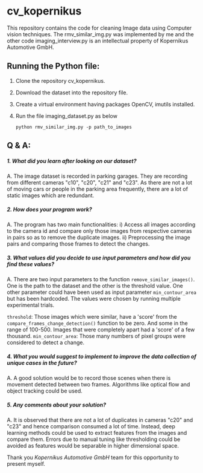 # cv_kopernikus

This repository contains the code for cleaning Image data using Computer vision techniques. The rmv_similar_img.py was implemented by me and the other code imaging_interview.py is an intellectual property of Kopernikus Automotive GmbH.

## Running the Python file: 
1. Clone the repository cv_kopernikus.
2. Download the dataset into the repository file.
3. Create a virtual environment having packages OpenCV, imutils installed.
4. Run the file imaging_dataset.py as below

   `python rmv_similar_img.py -p path_to_images`

## Q & A:
##### 1. What did you learn after looking on our dataset?
A. The image dataset is recorded in parking garages. They are recording from different cameras "c10", "c20", "c21" and "c23". As there are not a lot of moving cars or people in the parking area frequently, there are a lot of static images which are redundant.

##### 2. How does your program work?
A. The program has two main functionalities:
i) Access all images according to the camera id and compare only those images from respective cameras in pairs so as to remove the duplicate images.
ii) Preprocessing the image pairs and comparing those frames to detect the changes.

##### 3. What values did you decide to use input parameters and how did you find these values?
A. There are two input parameters to the function `remove_similar_images()`. One is the path to the dataset and the other is the threshold value. One other parameter could have been used as input parameter `min_contour_area` but has been hardcoded. The values were chosen by running multiple experimental trials.

`threshold`: Those images which were similar, have a 'score' from the `compare_frames_change_detection()` function to be zero. And some in the range of 100-500.  Images that were completely apart had a 'score' of a few thousand.
`min_contour_area`: Those many numbers of pixel groups were considered to detect a change.

##### 4. What you would suggest to implement to improve the data collection of unique cases in the future?
A. A good solution would be to record those scenes when there is movement detected between two frames. Algorithms like optical flow and object tracking could be used.

##### 5. Any comments about your solution?
A. It is observed that there are not a lot of duplicates in cameras "c20" and "c23" and hence comparison consumed a lot of time. Instead, deep learning methods could be used to extract features from the images and compare them. Errors due to manual tuning like thresholding could be avoided as features would be separable in higher dimensional space.


Thank you *Kopernikus Automotive GmbH* team for this opportunity to present myself.

